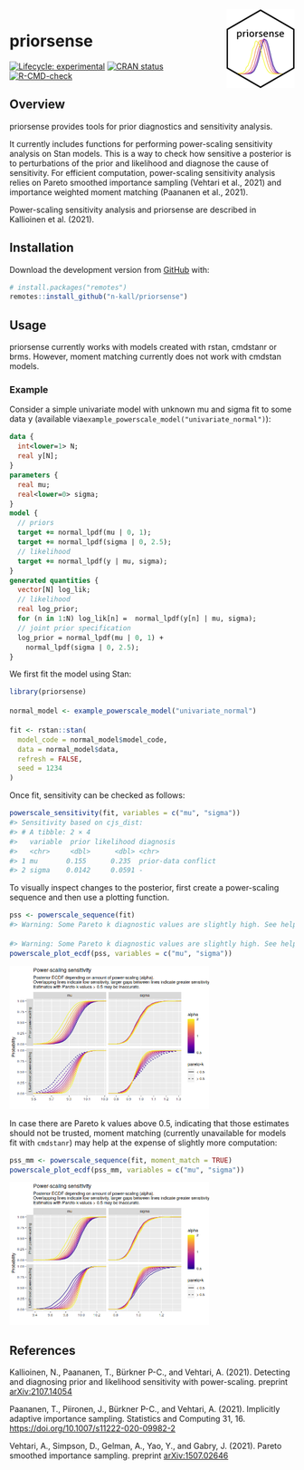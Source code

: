 
<!-- README.md is generated from README.Rmd. Please edit that file -->
<img src='man/figures/logo.png' align="right" height="139" />

# priorsense

<!-- badges: start -->
[![Lifecycle: experimental](https://img.shields.io/badge/lifecycle-experimental-orange.svg)](https://www.tidyverse.org/lifecycle/#experimental) [![CRAN status](https://www.r-pkg.org/badges/version/priorsense)](https://CRAN.R-project.org/package=priorsense) [![R-CMD-check](https://github.com/n-kall/priorsense/workflows/R-CMD-check/badge.svg)](https://github.com/n-kall/priorsense/actions) <!-- badges: end -->

## Overview

priorsense provides tools for prior diagnostics and sensitivity analysis.

It currently includes functions for performing power-scaling sensitivity analysis on Stan models. This is a way to check how sensitive a posterior is to perturbations of the prior and likelihood and diagnose the cause of sensitivity. For efficient computation, power-scaling sensitivity analysis relies on Pareto smoothed importance sampling (Vehtari et al., 2021) and importance weighted moment matching (Paananen et al., 2021).

Power-scaling sensitivity analysis and priorsense are described in Kallioinen et al. (2021).

## Installation

Download the development version from [GitHub](https://github.com/) with:

``` r
# install.packages("remotes")
remotes::install_github("n-kall/priorsense")
```

## Usage

priorsense currently works with models created with rstan, cmdstanr or brms. However, moment matching currently does not work with cmdstan models.

### Example

Consider a simple univariate model with unknown mu and sigma fit to some data y (available via`example_powerscale_model("univariate_normal")`):

``` stan
data {
  int<lower=1> N;
  real y[N];
}
parameters {
  real mu;
  real<lower=0> sigma;
}
model {
  // priors
  target += normal_lpdf(mu | 0, 1);
  target += normal_lpdf(sigma | 0, 2.5);
  // likelihood
  target += normal_lpdf(y | mu, sigma);
}
generated quantities {
  vector[N] log_lik;
  // likelihood
  real log_prior;
  for (n in 1:N) log_lik[n] =  normal_lpdf(y[n] | mu, sigma);
  // joint prior specification
  log_prior = normal_lpdf(mu | 0, 1) +
    normal_lpdf(sigma | 0, 2.5);
}
```

We first fit the model using Stan:

``` r
library(priorsense)

normal_model <- example_powerscale_model("univariate_normal")

fit <- rstan::stan(
  model_code = normal_model$model_code,
  data = normal_model$data,
  refresh = FALSE,
  seed = 1234
)
```

Once fit, sensitivity can be checked as follows:

``` r
powerscale_sensitivity(fit, variables = c("mu", "sigma"))
#> Sensitivity based on cjs_dist:
#> # A tibble: 2 × 4
#>   variable  prior likelihood diagnosis          
#>   <chr>     <dbl>      <dbl> <chr>              
#> 1 mu       0.155      0.235  prior-data conflict
#> 2 sigma    0.0142     0.0591 -
```

To visually inspect changes to the posterior, first create a power-scaling sequence and then use a plotting function.

``` r
pss <- powerscale_sequence(fit)
#> Warning: Some Pareto k diagnostic values are slightly high. See help('pareto-k-diagnostic') for details.

#> Warning: Some Pareto k diagnostic values are slightly high. See help('pareto-k-diagnostic') for details.
powerscale_plot_ecdf(pss, variables = c("mu", "sigma"))
```

<img src="man/figures/README-sequence-nomm-1.png" width="70%" height="70%" />

In case there are Pareto k values above 0.5, indicating that those estimates should not be trusted, moment matching (currently unavailable for models fit with `cmdstanr`) may help at the expense of slightly more computation:

``` r
pss_mm <- powerscale_sequence(fit, moment_match = TRUE)
powerscale_plot_ecdf(pss_mm, variables = c("mu", "sigma"))
```

<img src="man/figures/README-sequence-mm-1.png" width="70%" height="70%" />

## References

Kallioinen, N., Paananen, T., Bürkner P-C., and Vehtari, A. (2021). Detecting and diagnosing prior and likelihood sensitivity with power-scaling. preprint [arXiv:2107.14054](https://arxiv.org/abs/2107.14054)

Paananen, T., Piironen, J., Bürkner P-C., and Vehtari, A. (2021). Implicitly adaptive importance sampling. Statistics and Computing 31, 16. <https://doi.org/10.1007/s11222-020-09982-2>

Vehtari, A., Simpson, D., Gelman, A., Yao, Y., and Gabry, J. (2021). Pareto smoothed importance sampling. preprint [arXiv:1507.02646](https://arxiv.org/abs/1507.02646)
